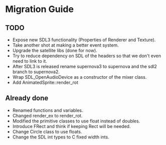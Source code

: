 # Migration Guide
## TODO
* Expose new SDL3 functionality (Properties of Renderer and Texture).
* Take another shot at making a better event system.
* Upgrade the satellite libs (done for now).
* Try to reduce dependency on SDL of the headers so that we don't even need to link to it.
* After SDL3 is released rename supernova3 to supernova and the sdl2 branch to supernova2.
* Wrap SDL_OpenAudioDevice as a constructor of the mixer class.
* Add AnimatedSprite::render_rot

## Already done
* Renamed functions and variables.
* Changed render_ex to render_rot.
* Modified the primitive classes to use float instead of doubles.
* Introduce FRect and think if keeping Rect will be needed.
* Change Circle class to use floats.
* Change the SDL int types to C fixed width ints.
